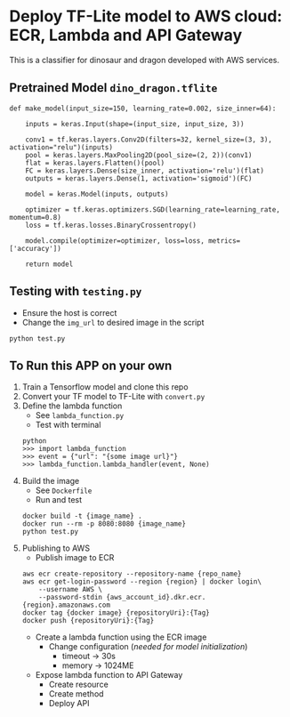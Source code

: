 # Deploy TF-Lite model to AWS cloud: ECR, Lambda and API Gateway

This is a classifier for dinosaur and dragon developed with AWS services.

## Pretrained Model `dino_dragon.tflite`
```
def make_model(input_size=150, learning_rate=0.002, size_inner=64):

    inputs = keras.Input(shape=(input_size, input_size, 3))

    conv1 = tf.keras.layers.Conv2D(filters=32, kernel_size=(3, 3), activation="relu")(inputs)
    pool = keras.layers.MaxPooling2D(pool_size=(2, 2))(conv1)
    flat = keras.layers.Flatten()(pool)
    FC = keras.layers.Dense(size_inner, activation='relu')(flat)
    outputs = keras.layers.Dense(1, activation='sigmoid')(FC)

    model = keras.Model(inputs, outputs)
    
    optimizer = tf.keras.optimizers.SGD(learning_rate=learning_rate, momentum=0.8)
    loss = tf.keras.losses.BinaryCrossentropy()

    model.compile(optimizer=optimizer, loss=loss, metrics=['accuracy'])

    return model
```


## Testing with `testing.py`
- Ensure the host is correct
- Change the `img_url` to desired image in the script
```
python test.py
```

## To Run this APP on your own
1. Train a Tensorflow model and clone this repo
2. Convert your TF model to TF-Lite with `convert.py`
3. Define the lambda function 
    - See `lambda_function.py`
    - Test with terminal 
    ```
    python
    >>> import lambda_function
    >>> event = {"url": "{some image url}"}
    >>> lambda_function.lambda_handler(event, None)
    ```
4. Build the image 
    - See `Dockerfile`
    - Run and test
    ```
    docker build -t {image_name} .
    docker run --rm -p 8080:8080 {image_name}
    python test.py
    ```
5. Publishing to AWS
    - Publish image to ECR
    ```
    aws ecr create-repository --repository-name {repo_name}
    aws ecr get-login-password --region {region} | docker login\
        --username AWS \
        --password-stdin {aws_account_id}.dkr.ecr.{region}.amazonaws.com
    docker tag {docker image} {repositoryUri}:{Tag}
    docker push {repositoryUri}:{Tag}
    ```
    - Create a lambda function using the ECR image
        - Change configuration (*needed for model initialization*)
            - timeout -> 30s
            - memory -> 1024ME
    - Expose lambda function to API Gateway
        - Create resource
        - Create method
        - Deploy API


